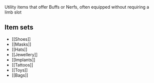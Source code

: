 Utility items that offer Buffs or Nerfs, often equipped without requiring a limb slot
## Item sets

- [[Shoes]]
- [[Masks]]
- [[Hats]]
- [[Jewellery]]
- [[Implants]]
- [[Tattoos]]
- [[Toys]]
- [[Bags]]